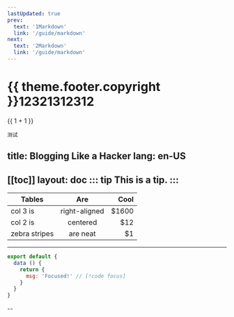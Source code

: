 ```yaml
---
lastUpdated: true
prev:
  text: '1Markdown'
  link: '/guide/markdown'
next:
  text: '2Markdown'
  link: '/guide/markdown'
---
```


<script setup>
import { useData } from 'vitepress'

const { theme } = useData()
</script>

<h1>{{ theme.footer.copyright }}12321312312</h1>
{{ 1 + 1 }}

```
测试
```
title: Blogging Like a Hacker
lang: en-US
---
[[toc]]
layout: doc
::: tip
This is a tip.
:::
---
| Tables        |      Are      |  Cool |
| ------------- | :-----------: | ----: |
| col 3 is      | right-aligned | $1600 |
| col 2 is      |   centered    |   $12 |
| zebra stripes |   are neat    |    $1 |
---
```js
export default {
  data () {
    return {
      msg: 'Focused!' // [!code focus]
    }
  }
}
```

--

